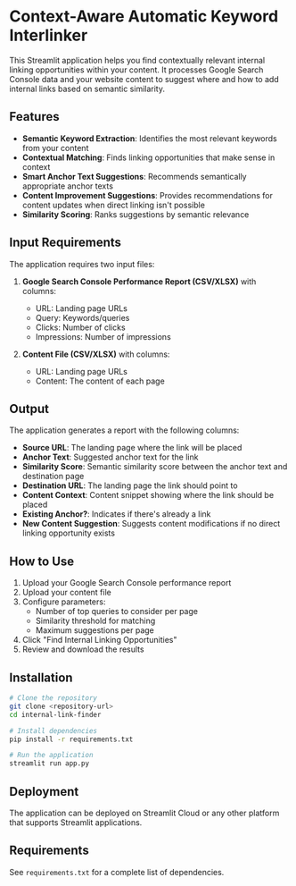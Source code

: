 # Context-Aware Automatic Keyword Interlinker

This Streamlit application helps you find contextually relevant internal linking opportunities within your content. It processes Google Search Console data and your website content to suggest where and how to add internal links based on semantic similarity.

## Features

- **Semantic Keyword Extraction**: Identifies the most relevant keywords from your content
- **Contextual Matching**: Finds linking opportunities that make sense in context
- **Smart Anchor Text Suggestions**: Recommends semantically appropriate anchor texts
- **Content Improvement Suggestions**: Provides recommendations for content updates when direct linking isn't possible
- **Similarity Scoring**: Ranks suggestions by semantic relevance

## Input Requirements

The application requires two input files:

1. **Google Search Console Performance Report (CSV/XLSX)** with columns:
   - URL: Landing page URLs
   - Query: Keywords/queries
   - Clicks: Number of clicks
   - Impressions: Number of impressions

2. **Content File (CSV/XLSX)** with columns:
   - URL: Landing page URLs
   - Content: The content of each page

## Output

The application generates a report with the following columns:

- **Source URL**: The landing page where the link will be placed
- **Anchor Text**: Suggested anchor text for the link
- **Similarity Score**: Semantic similarity score between the anchor text and destination page
- **Destination URL**: The landing page the link should point to
- **Content Context**: Content snippet showing where the link should be placed
- **Existing Anchor?**: Indicates if there's already a link
- **New Content Suggestion**: Suggests content modifications if no direct linking opportunity exists

## How to Use

1. Upload your Google Search Console performance report
2. Upload your content file
3. Configure parameters:
   - Number of top queries to consider per page
   - Similarity threshold for matching
   - Maximum suggestions per page
4. Click "Find Internal Linking Opportunities"
5. Review and download the results

## Installation

```bash
# Clone the repository
git clone <repository-url>
cd internal-link-finder

# Install dependencies
pip install -r requirements.txt

# Run the application
streamlit run app.py
```

## Deployment

The application can be deployed on Streamlit Cloud or any other platform that supports Streamlit applications.

## Requirements

See `requirements.txt` for a complete list of dependencies.
